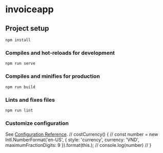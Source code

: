 # invoiceapp

## Project setup
```
npm install
```

### Compiles and hot-reloads for development
```
npm run serve
```

### Compiles and minifies for production
```
npm run build
```

### Lints and fixes files
```
npm run lint
```

### Customize configuration
See [Configuration Reference](https://cli.vuejs.org/config/).
// costCurrency() {
    // const number = new Intl.NumberFormat('en-US', { style: 'currency', currency: 'VND', maximumFractionDigits: 9 }).format(this.);
    // console.log(number)
    // }
